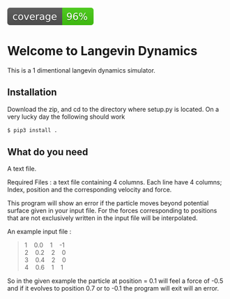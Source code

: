 ![coverage image](./img/coverage.svg) 

Welcome to Langevin Dynamics
===

This is a 1 dimentional langevin dynamics simulator. 

## Installation
Download the zip, and cd to the directory where setup.py is located. 
On a very lucky day the following should work
```sh
$ pip3 install . 
```

## What do you need

A text file.

Required Files : a text file containing 4 columns. 
Each line have 4 columns; Index, position and the corresponding
velocity and force. 

This program will show an error if the particle moves beyond potential surface
given in your input file. For the forces corresponding to positions 
that are not exclusively written in the input file will be interpolated.


An example input file :

>1&nbsp;&nbsp;&nbsp;&nbsp;0.0&nbsp;&nbsp;&nbsp;&nbsp;1&nbsp;&nbsp;&nbsp;&nbsp;-1<br /> 
>2&nbsp;&nbsp;&nbsp;&nbsp;0.2&nbsp;&nbsp;&nbsp;&nbsp;2&nbsp;&nbsp;&nbsp;&nbsp;0<br />
>3&nbsp;&nbsp;&nbsp;&nbsp;0.4&nbsp;&nbsp;&nbsp;&nbsp;2&nbsp;&nbsp;&nbsp;&nbsp;0<br />
>4&nbsp;&nbsp;&nbsp;&nbsp;0.6&nbsp;&nbsp;&nbsp;&nbsp;1&nbsp;&nbsp;&nbsp;&nbsp;1<br /> 

So in the given example the particle at position = 0.1 will feel a force of -0.5 and if it evolves 
to position 0.7 or to -0.1 the program will exit will an error.


